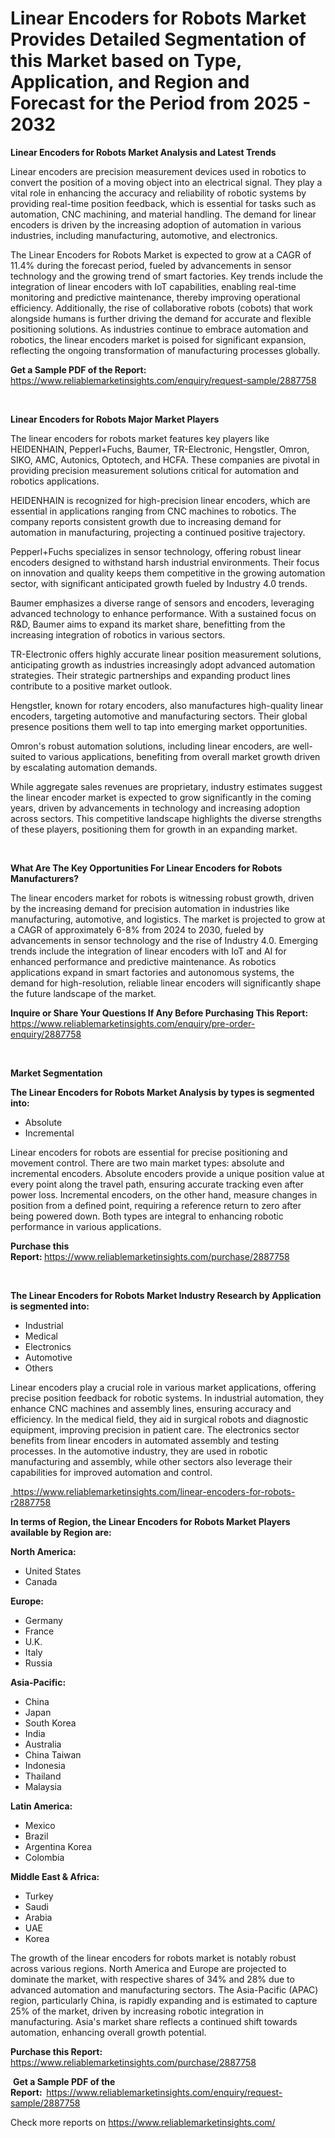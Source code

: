 <p><h1>Linear Encoders for Robots Market Provides Detailed Segmentation of this Market based on Type, Application, and Region and Forecast for the Period from 2025 - 2032</h1></p><p><strong>Linear Encoders for Robots Market Analysis and Latest Trends</strong></p>
<p><p>Linear encoders are precision measurement devices used in robotics to convert the position of a moving object into an electrical signal. They play a vital role in enhancing the accuracy and reliability of robotic systems by providing real-time position feedback, which is essential for tasks such as automation, CNC machining, and material handling. The demand for linear encoders is driven by the increasing adoption of automation in various industries, including manufacturing, automotive, and electronics.</p><p>The Linear Encoders for Robots Market is expected to grow at a CAGR of 11.4% during the forecast period, fueled by advancements in sensor technology and the growing trend of smart factories. Key trends include the integration of linear encoders with IoT capabilities, enabling real-time monitoring and predictive maintenance, thereby improving operational efficiency. Additionally, the rise of collaborative robots (cobots) that work alongside humans is further driving the demand for accurate and flexible positioning solutions. As industries continue to embrace automation and robotics, the linear encoders market is poised for significant expansion, reflecting the ongoing transformation of manufacturing processes globally.</p></p>
<p><strong>Get a Sample PDF of the Report:&nbsp;</strong> <a href="https://www.reliablemarketinsights.com/enquiry/request-sample/2887758?utm_campaign=2532&utm_medium=2&utm_source=Github&utm_content=ia&utm_term=14032025&utm_id=linear-encoders-for-robots">https://www.reliablemarketinsights.com/enquiry/request-sample/2887758</a></p>
<p>&nbsp;</p>
<p><strong>Linear Encoders for Robots Major Market Players</strong></p>
<p><p>The linear encoders for robots market features key players like HEIDENHAIN, Pepperl+Fuchs, Baumer, TR-Electronic, Hengstler, Omron, SIKO, AMC, Autonics, Optotech, and HCFA. These companies are pivotal in providing precision measurement solutions critical for automation and robotics applications.</p><p>HEIDENHAIN is recognized for high-precision linear encoders, which are essential in applications ranging from CNC machines to robotics. The company reports consistent growth due to increasing demand for automation in manufacturing, projecting a continued positive trajectory.</p><p>Pepperl+Fuchs specializes in sensor technology, offering robust linear encoders designed to withstand harsh industrial environments. Their focus on innovation and quality keeps them competitive in the growing automation sector, with significant anticipated growth fueled by Industry 4.0 trends.</p><p>Baumer emphasizes a diverse range of sensors and encoders, leveraging advanced technology to enhance performance. With a sustained focus on R&D, Baumer aims to expand its market share, benefitting from the increasing integration of robotics in various sectors.</p><p>TR-Electronic offers highly accurate linear position measurement solutions, anticipating growth as industries increasingly adopt advanced automation strategies. Their strategic partnerships and expanding product lines contribute to a positive market outlook.</p><p>Hengstler, known for rotary encoders, also manufactures high-quality linear encoders, targeting automotive and manufacturing sectors. Their global presence positions them well to tap into emerging market opportunities.</p><p>Omron's robust automation solutions, including linear encoders, are well-suited to various applications, benefiting from overall market growth driven by escalating automation demands.</p><p>While aggregate sales revenues are proprietary, industry estimates suggest the linear encoder market is expected to grow significantly in the coming years, driven by advancements in technology and increasing adoption across sectors. This competitive landscape highlights the diverse strengths of these players, positioning them for growth in an expanding market.</p></p>
<p>&nbsp;</p>
<p><strong>What Are The Key Opportunities For Linear Encoders for Robots Manufacturers?</strong></p>
<p><p>The linear encoders market for robots is witnessing robust growth, driven by the increasing demand for precision automation in industries like manufacturing, automotive, and logistics. The market is projected to grow at a CAGR of approximately 6-8% from 2024 to 2030, fueled by advancements in sensor technology and the rise of Industry 4.0. Emerging trends include the integration of linear encoders with IoT and AI for enhanced performance and predictive maintenance. As robotics applications expand in smart factories and autonomous systems, the demand for high-resolution, reliable linear encoders will significantly shape the future landscape of the market.</p></p>
<p><strong>Inquire or Share Your Questions If Any Before Purchasing This Report:</strong> <a href="https://www.reliablemarketinsights.com/enquiry/pre-order-enquiry/2887758?utm_campaign=2532&utm_medium=2&utm_source=Github&utm_content=ia&utm_term=14032025&utm_id=linear-encoders-for-robots">https://www.reliablemarketinsights.com/enquiry/pre-order-enquiry/2887758</a></p>
<p>&nbsp;</p>
<p><strong>Market Segmentation</strong></p>
<p><strong>The Linear Encoders for Robots Market Analysis by types is segmented into:</strong></p>
<p><ul><li>Absolute</li><li>Incremental</li></ul></p>
<p><p>Linear encoders for robots are essential for precise positioning and movement control. There are two main market types: absolute and incremental encoders. Absolute encoders provide a unique position value at every point along the travel path, ensuring accurate tracking even after power loss. Incremental encoders, on the other hand, measure changes in position from a defined point, requiring a reference return to zero after being powered down. Both types are integral to enhancing robotic performance in various applications.</p></p>
<p><strong>Purchase this Report:&nbsp;</strong><a href="https://www.reliablemarketinsights.com/purchase/2887758?utm_campaign=2532&utm_medium=2&utm_source=Github&utm_content=ia&utm_term=14032025&utm_id=linear-encoders-for-robots">https://www.reliablemarketinsights.com/purchase/2887758</a></p>
<p>&nbsp;</p>
<p><strong>The Linear Encoders for Robots Market Industry Research by Application is segmented into:</strong></p>
<p><ul><li>Industrial</li><li>Medical</li><li>Electronics</li><li>Automotive</li><li>Others</li></ul></p>
<p><p>Linear encoders play a crucial role in various market applications, offering precise position feedback for robotic systems. In industrial automation, they enhance CNC machines and assembly lines, ensuring accuracy and efficiency. In the medical field, they aid in surgical robots and diagnostic equipment, improving precision in patient care. The electronics sector benefits from linear encoders in automated assembly and testing processes. In the automotive industry, they are used in robotic manufacturing and assembly, while other sectors also leverage their capabilities for improved automation and control.</p></p>
<p><a href="https://www.reliablemarketinsights.com/linear-encoders-for-robots-r2887758?utm_campaign=2532&utm_medium=2&utm_source=Github&utm_content=ia&utm_term=14032025&utm_id=linear-encoders-for-robots">&nbsp;https://www.reliablemarketinsights.com/linear-encoders-for-robots-r2887758</a></p>
<p><strong>In terms of Region, the Linear Encoders for Robots Market Players available by Region are:</strong></p>
<p>
    <p> <strong> North America: </strong>
        <ul>
            <li>United States</li>
            <li>Canada</li>
        </ul>
        </p> 
    <p> <strong> Europe: </strong>
        <ul>
            <li>Germany</li>
            <li>France</li>
            <li>U.K.</li>
            <li>Italy</li>
            <li>Russia</li>
        </ul>
        </p> 
    <p> <strong> Asia-Pacific: </strong>
        <ul>
            <li>China</li>
            <li>Japan</li>
            <li>South Korea</li>
            <li>India</li>
            <li>Australia</li>
            <li>China Taiwan</li>
            <li>Indonesia</li>
            <li>Thailand</li>
            <li>Malaysia</li>
        </ul>
        </p> 
    <p> <strong> Latin America: </strong>
        <ul>
            <li>Mexico</li>
            <li>Brazil</li>
            <li>Argentina Korea</li>
            <li>Colombia</li>
        </ul>
        </p> 
    <p> <strong> Middle East & Africa: </strong>
        <ul>
            <li>Turkey</li>
            <li>Saudi</li>
            <li>Arabia</li>
            <li>UAE</li>
            <li>Korea</li>
        </ul>
    </p>
    </p>
<p><p>The growth of the linear encoders for robots market is notably robust across various regions. North America and Europe are projected to dominate the market, with respective shares of 34% and 28% due to advanced automation and manufacturing sectors. The Asia-Pacific (APAC) region, particularly China, is rapidly expanding and is estimated to capture 25% of the market, driven by increasing robotic integration in manufacturing. Asia's market share reflects a continued shift towards automation, enhancing overall growth potential.</p></p>
<p><strong>Purchase this Report: </strong><a href="https://www.reliablemarketinsights.com/purchase/2887758?utm_campaign=2532&utm_medium=2&utm_source=Github&utm_content=ia&utm_term=14032025&utm_id=linear-encoders-for-robots">https://www.reliablemarketinsights.com/purchase/2887758</a></p>
<p>&nbsp;<strong>Get a Sample PDF of the Report:&nbsp;&nbsp;</strong><a href="https://www.reliablemarketinsights.com/enquiry/request-sample/2887758?utm_campaign=2532&utm_medium=2&utm_source=Github&utm_content=ia&utm_term=14032025&utm_id=linear-encoders-for-robots">https://www.reliablemarketinsights.com/enquiry/request-sample/2887758</a></p>
<p><strong></strong></p>
<p>Check more reports on <a href="https://www.reliablemarketinsights.com/?utm_campaign=2532&utm_medium=2&utm_source=Github&utm_content=ia&utm_term=14032025&utm_id=linear-encoders-for-robots">https://www.reliablemarketinsights.com/</a></p>